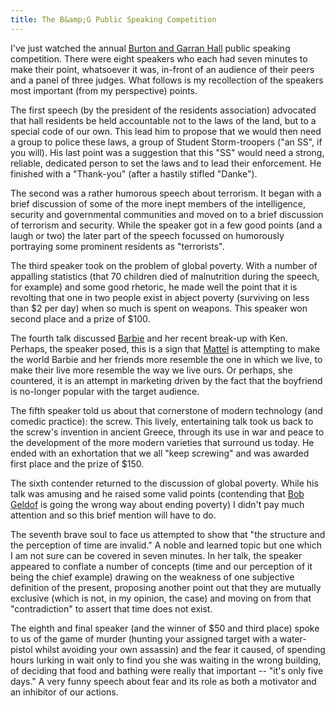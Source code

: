 ```yaml
---
title: The B&amp;G Public Speaking Competition
---
```

I've just watched the annual <a href="http://bandg.anu.edu.au/">Burton and Garran Hall</a> public speaking competition. There were eight speakers who each had seven minutes to make their point, whatsoever it was, in-front of an audience of their peers and a panel of three judges. What follows is my recollection of the speakers most important (from my perspective) points.

The first speech (by the president of the residents association) advocated that hall residents be held accountable not to the laws of the land, but to a special code of our own. This lead him to propose that we would then need a group to police these laws, a group of Student Storm-troopers  ("an SS", if you will). His last point was a suggestion that this "SS" would need a strong, reliable, dedicated person to set the laws and to lead their enforcement. He finished with a "Thank-you" (after a hastily stifled "Danke").

The second was a rather humorous speech about terrorism. It began with a brief discussion of some of the more inept members of the intelligence, security and governmental communities and moved on to a brief discussion of terrorism and security. While the speaker got in a few good points (and a laugh or two) the later part of the speech focussed on humorously portraying some prominent residents as "terrorists".

The third speaker took on the problem of global poverty. With a number of appalling statistics (that 70 children died of malnutrition during the speech, for example) and some good rhetoric, he made well the point that it is revolting that one in two people exist in abject poverty (surviving on less than $2 per day) when so much is spent on weapons. This speaker won second place and a prize of $100.

The fourth talk discussed <a href="http://barbie.everythinggirl.com/">Barbie</a> and her recent break-up with Ken. Perhaps, the speaker posed, this is a sign that <a href="http://www.mattel.com/index.asp?f=false">Mattel</a> is attempting to make the world Barbie and her friends more resemble the one in which we live, to make their live more resemble the way we live ours. Or perhaps, she countered, it is an attempt in marketing driven by the fact that the boyfriend is no-longer popular with the target audience.

The fifth speaker told us about that cornerstone of modern technology (and comedic practice): the screw. This lively, entertaining talk took us back to the screw's invention in ancient Greece, through its use in war and peace to the development of the more modern varieties that surround us today.  He ended with an exhortation that we all "keep screwing" and was awarded first place and the prize of $150.

The sixth contender returned to the discussion of global poverty. While his talk was amusing and he raised some valid points (contending that <a href="http://www.bobgeldof.info/">Bob Geldof</a> is going the wrong way about ending poverty) I didn't pay much attention and so this brief mention will have to do.

The seventh brave soul to face us attempted to show that "the structure and the perception of time are invalid." A noble and learned topic but one which I am not sure can be covered in seven minutes. In her talk, the speaker appeared to conflate a number of concepts (time and our perception of it being the chief example) drawing on the weakness of one subjective definition of the present, proposing another point out that they are mutually exclusive (which is not, in my opinion, the case) and moving on from that "contradiction" to assert that time does not exist.

The eighth and final speaker (and the winner of $50 and third place) spoke to us of the game of murder (hunting your assigned target with a water-pistol whilst avoiding your own assassin) and the fear it caused, of spending hours lurking in wait only to find you she was waiting in the wrong building, of deciding that food and bathing were really that important -- "it's only five days." A very funny speech about fear and its role as both a motivator and an inhibitor of our actions.
